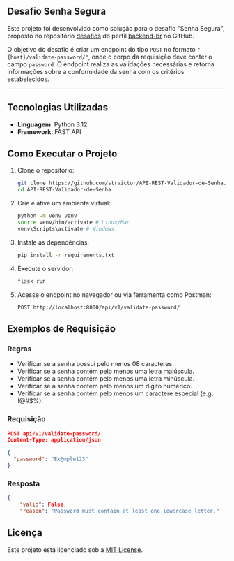 ## Desafio Senha Segura

Este projeto foi desenvolvido como solução para o desafio "Senha Segura", proposto no repositório [desafios](https://github.com/backend-br/desafios/tree/master) do perfil [backend-br](https://github.com/backend-br) no GitHub.

O objetivo do desafio é criar um endpoint do tipo `POST` no formato `"{host}/validate-password/"`, onde o corpo da requisição deve conter o campo `password`. O endpoint realiza as validações necessárias e retorna informações sobre a conformidade da senha com os critérios estabelecidos.
<hr>


## Tecnologias Utilizadas

- **Linguagem**: Python 3.12
- **Framework**: FAST API

## Como Executar o Projeto

1. Clone o repositório:
    ```bash
    git clone https://github.com/strvictor/API-REST-Validador-de-Senha.git
    cd API-REST-Validador-de-Senha
    ```

2. Crie e ative um ambiente virtual:
    ```bash
    python -m venv venv
    source venv/bin/activate # Linux/Mac
    venv\Scripts\activate # Windows
    ```

3. Instale as dependências:
    ```bash
    pip install -r requirements.txt
    ```

4. Execute o servidor:
    ```bash
    flask run
    ```

5. Acesse o endpoint no navegador ou via ferramenta como Postman:
    ```
    POST http://localhost:8000/api/v1/validate-password/
    ```

## Exemplos de Requisição

### Regras

- Verificar se a senha possui pelo menos 08 caracteres.
- Verificar se a senha contém pelo menos uma letra maiúscula.
- Verificar se a senha contém pelo menos uma letra minúscula.
- Verificar se a senha contém pelo menos um dígito numérico.
- Verificar se a senha contém pelo menos um caractere especial (e.g, !@#$%).

### Requisição
```json
POST api/v1/validate-password/
Content-Type: application/json

{
  "password": "Ex@mple123"
}
```

### Resposta
```json
{
	"valid": False,
	"reason": "Password must contain at least one lowercase letter."

```

## Licença

Este projeto está licenciado sob a [MIT License](LICENSE).